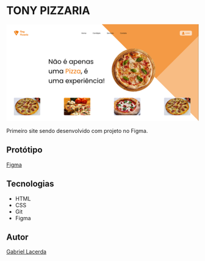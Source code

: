 # TONY PIZZARIA

![](./img/preview.png)

Primeiro site sendo desenvolvido com 
projeto no Figma.

## Protótipo

[Figma](<https://www.figma.com/design/As4qs38oisK3VQtU6yENCC/Tonys-Pizzaria-ds1ma?node-id=0-1&p=f&t=TMoPdyUcvCOHdfDe-0>)

## Tecnologias

* HTML
* CSS
* Git
* Figma

## Autor
[Gabriel Lacerda](<https://www.linkedin.com/in/gabriellacerda1005/>)